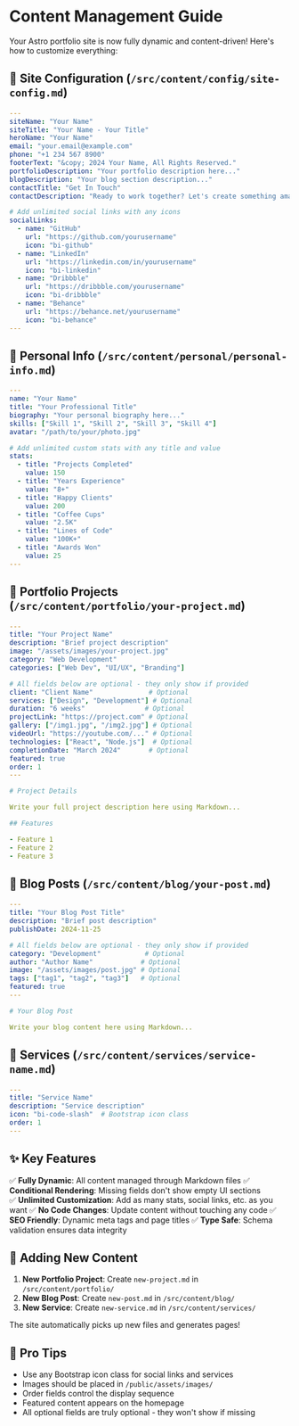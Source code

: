 # Content Management Guide

Your Astro portfolio site is now fully dynamic and content-driven! Here's how to customize everything:

## 🎯 Site Configuration (`/src/content/config/site-config.md`)

```yaml
---
siteName: "Your Name"
siteTitle: "Your Name - Your Title"
heroName: "Your Name"
email: "your.email@example.com"
phone: "+1 234 567 8900"
footerText: "&copy; 2024 Your Name, All Rights Reserved."
portfolioDescription: "Your portfolio description here..."
blogDescription: "Your blog section description..."
contactTitle: "Get In Touch"
contactDescription: "Ready to work together? Let's create something amazing!"

# Add unlimited social links with any icons
socialLinks:
  - name: "GitHub"
    url: "https://github.com/yourusername"
    icon: "bi-github"
  - name: "LinkedIn"
    url: "https://linkedin.com/in/yourusername"
    icon: "bi-linkedin"
  - name: "Dribbble"
    url: "https://dribbble.com/yourusername"
    icon: "bi-dribbble"
  - name: "Behance"
    url: "https://behance.net/yourusername"
    icon: "bi-behance"
---
```

## 👤 Personal Info (`/src/content/personal/personal-info.md`)

```yaml
---
name: "Your Name"
title: "Your Professional Title"
biography: "Your personal biography here..."
skills: ["Skill 1", "Skill 2", "Skill 3", "Skill 4"]
avatar: "/path/to/your/photo.jpg"

# Add unlimited custom stats with any title and value
stats:
  - title: "Projects Completed"
    value: 150
  - title: "Years Experience"
    value: "8+"
  - title: "Happy Clients"
    value: 200
  - title: "Coffee Cups"
    value: "2.5K"
  - title: "Lines of Code"
    value: "100K+"
  - title: "Awards Won"
    value: 25
---
```

## 📁 Portfolio Projects (`/src/content/portfolio/your-project.md`)

```yaml
---
title: "Your Project Name"
description: "Brief project description"
image: "/assets/images/your-project.jpg"
category: "Web Development"
categories: ["Web Dev", "UI/UX", "Branding"]

# All fields below are optional - they only show if provided
client: "Client Name"              # Optional
services: ["Design", "Development"] # Optional
duration: "6 weeks"               # Optional  
projectLink: "https://project.com" # Optional
gallery: ["/img1.jpg", "/img2.jpg"] # Optional
videoUrl: "https://youtube.com/..." # Optional
technologies: ["React", "Node.js"]  # Optional
completionDate: "March 2024"       # Optional
featured: true
order: 1
---

# Project Details

Write your full project description here using Markdown...

## Features

- Feature 1
- Feature 2
- Feature 3
```

## 📝 Blog Posts (`/src/content/blog/your-post.md`)

```yaml
---
title: "Your Blog Post Title"
description: "Brief post description"
publishDate: 2024-11-25

# All fields below are optional - they only show if provided
category: "Development"           # Optional
author: "Author Name"            # Optional
image: "/assets/images/post.jpg" # Optional  
tags: ["tag1", "tag2", "tag3"]   # Optional
featured: true
---

# Your Blog Post

Write your blog content here using Markdown...
```

## 🎨 Services (`/src/content/services/service-name.md`)

```yaml
---
title: "Service Name"
description: "Service description"
icon: "bi-code-slash"  # Bootstrap icon class
order: 1
---
```

## ✨ Key Features

✅ **Fully Dynamic**: All content managed through Markdown files
✅ **Conditional Rendering**: Missing fields don't show empty UI sections  
✅ **Unlimited Customization**: Add as many stats, social links, etc. as you want
✅ **No Code Changes**: Update content without touching any code
✅ **SEO Friendly**: Dynamic meta tags and page titles
✅ **Type Safe**: Schema validation ensures data integrity

## 🚀 Adding New Content

1. **New Portfolio Project**: Create `new-project.md` in `/src/content/portfolio/`
2. **New Blog Post**: Create `new-post.md` in `/src/content/blog/` 
3. **New Service**: Create `new-service.md` in `/src/content/services/`

The site automatically picks up new files and generates pages!

## 🎯 Pro Tips

- Use any Bootstrap icon class for social links and services
- Images should be placed in `/public/assets/images/`
- Order fields control the display sequence
- Featured content appears on the homepage
- All optional fields are truly optional - they won't show if missing
